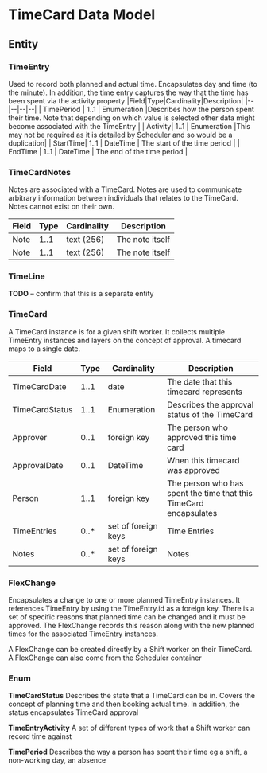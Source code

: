 
# TimeCard Data Model

## Entity

### TimeEntry

Used to record both planned and actual time. Encapsulates day and time (to the minute). In addition, the time entry captures the way that the time has been spent via the activity property
|Field|Type|Cardinality|Description|
|--|--|--|--|
| TimePeriod | 1..1 | Enumeration |Describes how the person spent their time. Note that depending on which value is selected other data might become associated with the TimeEntry |
| Activity| 1..1 | Enumeration |This may not be required as it is detailed by Scheduler and so would be a duplication|
| StartTime| 1..1 | DateTime | The start of the time period |
| EndTime | 1..1 | DateTime | The end of the time period |
  

### TimeCardNotes

Notes are associated with a TimeCard. Notes are used to communicate arbitrary information between individuals that relates to the TimeCard. Notes cannot exist on their own. 

|Field|Type|Cardinality|Description|
|--|--|--|--|
| Note| 1..1 | text (256)| The note itself |
| Note| 1..1 | text (256)| The note itself |

### TimeLine

**TODO** – confirm that this is a separate entity 

### TimeCard

A TimeCard instance is for a given shift worker. It collects multiple TimeEntry instances and layers on the concept of approval.  A timecard maps to a single date.

|Field|Type|Cardinality|Description|
|--|--|--|--|
| TimeCardDate| 1..1 | date| The date that this timecard represents|
| TimeCardStatus| 1..1 | Enumeration | Describes the approval status of the TimeCard |
| Approver| 0..1 | foreign key| The person who approved this time card |
| ApprovalDate| 0..1 | DateTime | When this timecard was approved |
| Person| 1..1 | foreign key |The person who has spent the time that this TimeCard encapsulates|
| TimeEntries| 0..* | set of foreign keys| Time Entries |
| Notes| 0..* | set of foreign keys| Notes |

### FlexChange

Encapsulates a change to one or more planned TimeEntry instances. It references TimeEntry by using the TimeEntry.id as a foreign key. There is a set of specific reasons that planned time can be changed and it must be approved. The FlexChange records this reason along with the new planned times for the associated TimeEntry instances.   

A FlexChange can be created directly by a Shift worker on their TimeCard. A FlexChange can also come from the Scheduler container 

### Enum

**TimeCardStatus** 
Describes the state that a TimeCard can be in. Covers the concept of planning time and then booking actual time. In addition, the status encapsulates TimeCard approval 

**TimeEntryActivity** 
A set of different types of work that a Shift worker can record time against 

**TimePeriod**
Describes the way a person has spent their time eg a shift, a non-working day, an absence

